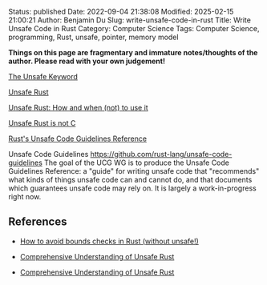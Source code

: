 Status: published
Date: 2022-09-04 21:38:08
Modified: 2025-02-15 21:00:21
Author: Benjamin Du
Slug: write-unsafe-code-in-rust
Title: Write Unsafe Code in Rust
Category: Computer Science
Tags: Computer Science, programming, Rust, unsafe, pointer, memory model

**Things on this page are fragmentary and immature notes/thoughts of the author. Please read with your own judgement!**

[The Unsafe Keyword](https://doc.rust-lang.org/reference/unsafe-keyword.html#the-unsafe-keyword)

[Unsafe Rust](https://doc.rust-lang.org/book/ch19-01-unsafe-rust.html)

[Unsafe Rust: How and when (not) to use it](https://blog.logrocket.com/unsafe-rust-how-and-when-not-to-use-it/)

[Unsafe Rust is not C](https://www.youtube.com/watch?v=DG-VLezRkYQ)

[Rust's Unsafe Code Guidelines Reference](https://rust-lang.github.io/unsafe-code-guidelines/introduction.html)

Unsafe Code Guidelines
https://github.com/rust-lang/unsafe-code-guidelines
The goal of the UCG WG is to produce the Unsafe Code Guidelines Reference: a "guide" for writing unsafe code that "recommends" what kinds of things unsafe code can and cannot do, and that documents which guarantees unsafe code may rely on. It is largely a work-in-progress right now.

## References

- [How to avoid bounds checks in Rust (without unsafe!)](https://shnatsel.medium.com/how-to-avoid-bounds-checks-in-rust-without-unsafe-f65e618b4c1e)

- [Comprehensive Understanding of Unsafe Rust](https://rustmagazine.org/issue-3/understand-unsafe-rust/)

- [Comprehensive Understanding of Unsafe Rust](https://rustmagazine.org/issue-3/understand-unsafe-rust/)
